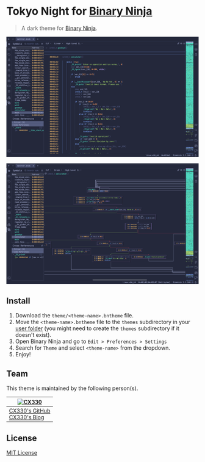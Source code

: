 # Tokyo Night for [Binary Ninja](https://binary.ninja/)

> A dark theme for [Binary Ninja](https://binary.ninja/).

![Screenshot1](./screenshot1.png)

![Screenshot2](./screenshot2.png)

## Install

1. Download the `theme/<theme-name>.bntheme` file.
2. Move the `<theme-name>.bntheme` file to the `themes` subdirectory in your [user folder](https://docs.binary.ninja/guide/index.html#user-folder) (you might need to create the `themes` subdirectory if it doesn't exist).
3. Open Binary Ninja and go to `Edit > Preferences > Settings`
4. Search for `Theme` and select `<theme-name>` from the dropdown.
5. Enjoy!

## Team

This theme is maintained by the following person(s).

| [![CX330](https://github.com/CX330Blake.png?size=100)](https://github.com/CX330Blake)      |
| ------------------------------------------------------------------------------------------ |
| [CX330's GitHub](https://github.com/CX330Blake)<br />[CX330's Blog](https://blog.cx330.tw) |

## License

[MIT License](./LICENSE)
